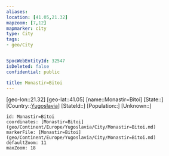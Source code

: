 ```yaml
---
aliases: 
location: [41.05,21.32]
mapzoom: [7,12] 
mapmarker: city 
type: City
tags:
- geo/City


SpocWebEntityId: 32547
isDeleted: false
confidential: public

title: Monastir=Bitoi
---
```

[geo-lon::21.32]
[geo-lat::41.05]
[name::Monastir=Bitoi]
[State::]
[Country::[Yugoslavia](geo/Continent/Europe/Yugoslavia.md)]
[StateId::]
[Population::]
[Unknown::]


```leaflet
id: Monastir=Bitoi
coordinates: [Monastir=Bitoi](geo/Continent/Europe/Yugoslavia/City/Monastir=Bitoi.md)
markerFile: [Monastir=Bitoi](geo/Continent/Europe/Yugoslavia/City/Monastir=Bitoi.md)
defaultZoom: 11 
maxZoom: 18
```


